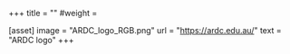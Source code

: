 +++
title = ""
#weight = 

[asset]
  image = "ARDC_logo_RGB.png"
  url = "https://ardc.edu.au/"
  text = "ARDC logo"
+++
